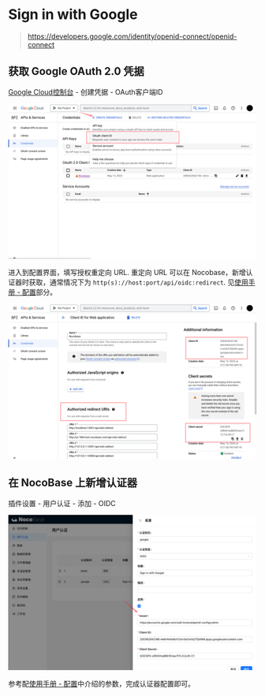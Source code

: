 # Sign in with Google

> https://developers.google.com/identity/openid-connect/openid-connect

## 获取 Google OAuth 2.0 凭据

[Google Cloud控制台](https://console.cloud.google.com/apis/credentials) - 创建凭据 - OAuth客户端ID

![](./static/2023-12-03-17-20-14.png)

进入到配置界面，填写授权重定向 URL. 重定向 URL 可以在 Nocobase，新增认证器时获取，通常情况下为 `http(s)://host:port/api/oidc:redirect`. 见[使用手册 - 配置](../index.md#配置)部分。

![](./static/2023-12-03-17-23-18.png)

## 在 NocoBase 上新增认证器

插件设置 - 用户认证 - 添加 - OIDC

![](./static/2023-12-03-17-26-18.png)

参考配[使用手册 - 配置](../index.md#配置)中介绍的参数，完成认证器配置即可。
